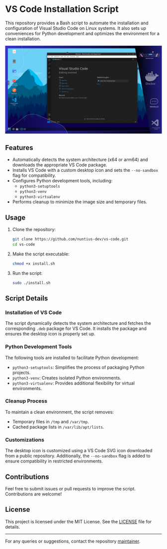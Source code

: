 # VS Code Installation Script

This repository provides a Bash script to automate the installation and configuration of Visual Studio Code on Linux systems. It also sets up conveniences for Python development and optimizes the environment for a clean installation.

![Captura](vs-code.png)

## Features

- Automatically detects the system architecture (x64 or arm64) and downloads the appropriate VS Code package.
- Installs VS Code with a custom desktop icon and sets the `--no-sandbox` flag for compatibility.
- Configures Python development tools, including:
  - `python3-setuptools`
  - `python3-venv`
  - `python3-virtualenv`
- Performs cleanup to minimize the image size and temporary files.

## Usage

1. Clone the repository:
   ```bash
   git clone https://github.com/nuntius-dev/vs-code.git
   cd vs-code


2. Make the script executable:
   ```bash
   chmod +x install.sh
   ```

3. Run the script:
   ```bash
   sudo ./install.sh
   ```

## Script Details

### Installation of VS Code
The script dynamically detects the system architecture and fetches the corresponding `.deb` package for VS Code. It installs the package and ensures the desktop icon is properly set up.

### Python Development Tools
The following tools are installed to facilitate Python development:
- `python3-setuptools`: Simplifies the process of packaging Python projects.
- `python3-venv`: Creates isolated Python environments.
- `python3-virtualenv`: Provides additional flexibility for virtual environments.

### Cleanup Process
To maintain a clean environment, the script removes:
- Temporary files in `/tmp` and `/var/tmp`.
- Cached package lists in `/var/lib/apt/lists`.

### Customizations
The desktop icon is customized using a VS Code SVG icon downloaded from a public repository. Additionally, the `--no-sandbox` flag is added to ensure compatibility in restricted environments.

## Contributions

Feel free to submit issues or pull requests to improve the script. Contributions are welcome!

## License

This project is licensed under the MIT License. See the [LICENSE](LICENSE) file for details.

---

For any queries or suggestions, contact the repository [maintainer](https://github.com/kasmtech). 
